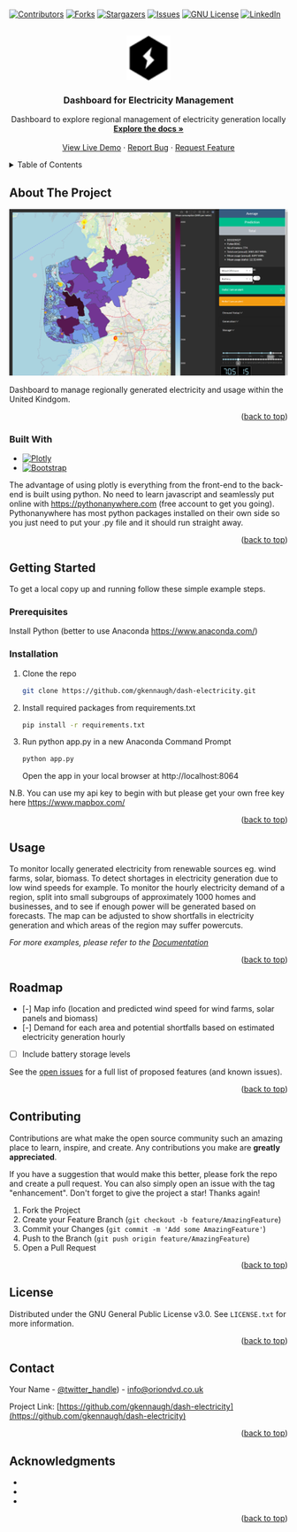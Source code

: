 # <!-- Improved compatibility of back to top link: See: https://github.com/othneildrew/Best-README-Template/pull/73 -->
<a name="readme-top"></a>
<!--
*** Thanks for checking out the Best-README-Template. If you have a suggestion
*** that would make this better, please fork the repo and create a pull request
*** or simply open an issue with the tag "enhancement".
*** Don't forget to give the project a star!
*** Thanks again! Now go create something AMAZING! :D
-->



<!-- PROJECT SHIELDS -->
<!--
*** I'm using markdown "reference style" links for readability.
*** Reference links are enclosed in brackets [ ] instead of parentheses ( ).
*** See the bottom of this document for the declaration of the reference variables
*** for contributors-url, forks-url, etc. This is an optional, concise syntax you may use.
*** https://www.markdownguide.org/basic-syntax/#reference-style-links
-->
[![Contributors][contributors-shield]][contributors-url]
[![Forks][forks-shield]][forks-url]
[![Stargazers][stars-shield]][stars-url]
[![Issues][issues-shield]][issues-url]
[![GNU License][license-shield]][license-url]
[![LinkedIn][linkedin-shield]][linkedin-url]



<!-- PROJECT LOGO -->
<br />
<div align="center">
  <a href="https://github.com/gkennaugh/dash-electricity">
    <img src="images/logo.svg" alt="Logo" width="80" height="80">
  </a>

<h3 align="center">Dashboard for Electricity Management</h3>

  <p align="center">
    Dashboard to explore regional management of electricity generation locally
    <br />
    <a href="https://github.com/github_username/repo_name"><strong>Explore the docs »</strong></a>
    <br />
    <br />
    <a href="https://gkennaugh8.eu.pythonanywhere.com/">View Live Demo</a>
    ·
    <a href="https://github.com/gkennaugh/dash-electricity/issues">Report Bug</a>
    ·
    <a href="https://github.com/gkennaugh/dash-electricity/issues">Request Feature</a>
  </p>
</div>



<!-- TABLE OF CONTENTS -->
<details>
  <summary>Table of Contents</summary>
  <ol>
    <li>
      <a href="#about-the-project">About The Project</a>
      <ul>
        <li><a href="#built-with">Built With</a></li>
      </ul>
    </li>
    <li>
      <a href="#getting-started">Getting Started</a>
      <ul>
        <li><a href="#prerequisites">Prerequisites</a></li>
        <li><a href="#installation">Installation</a></li>
      </ul>
    </li>
    <li><a href="#usage">Usage</a></li>
    <li><a href="#roadmap">Roadmap</a></li>
    <li><a href="#contributing">Contributing</a></li>
    <li><a href="#license">License</a></li>
    <li><a href="#contact">Contact</a></li>
    <li><a href="#acknowledgments">Acknowledgments</a></li>
  </ol>
</details>



<!-- ABOUT THE PROJECT -->
## About The Project

[![Product Name Screen Shot][product-screenshot]](https://gkennaugh9.eu.pythonanywhere.com/)

Dashboard to manage regionally generated electricity and usage within the United Kindgom. 


<p align="right">(<a href="#readme-top">back to top</a>)</p>



### Built With

* [![Plotly][Plotly.com]][Plotly-url]
* [![Bootstrap][Bootstrap.com]][Bootstrap-url]

The advantage of using plotly is everything from the front-end to the back-end is built using python. No need to learn javascript and seamlessly put online with https://pythonanywhere.com (free account to get you going). Pythonanywhere has most python packages installed on their own side so you just need to put your .py file and it should run straight away.


<p align="right">(<a href="#readme-top">back to top</a>)</p>



<!-- GETTING STARTED -->
## Getting Started

To get a local copy up and running follow these simple example steps.

### Prerequisites

Install Python (better to use Anaconda https://www.anaconda.com/)

### Installation

1. Clone the repo
   ```sh
   git clone https://github.com/gkennaugh/dash-electricity.git
   ```
2. Install required packages from requirements.txt
   ```sh
   pip install -r requirements.txt
   ```

4. Run python app.py in a new Anaconda Command Prompt
   ```sh
   python app.py
   ```
   Open the app in your local browser at http://localhost:8064

N.B. You can use my api key to begin with but please get your own free key here https://www.mapbox.com/

<p align="right">(<a href="#readme-top">back to top</a>)</p>



<!-- USAGE EXAMPLES -->
## Usage

To monitor locally generated electricity from renewable sources eg. wind farms, solar, biomass. To detect shortages in electricity generation due to low wind speeds for example. To monitor the hourly electricity demand of a region, split into small subgroups of approximately 1000 homes and businesses, and to see if enough power will be generated based on forecasts. The map can be adjusted to show shortfalls in electricity generation and which areas of the region may suffer powercuts.

_For more examples, please refer to the [Documentation](https://example.com)_

<p align="right">(<a href="#readme-top">back to top</a>)</p>



<!-- ROADMAP -->
## Roadmap

- [-] Map info (location and predicted wind speed for wind farms, solar panels and biomass)
- [-] Demand for each area and potential shortfalls based on estimated electricity generation hourly
- [  ] Include battery storage levels


See the [open issues](https://github.com/github_username/dash-electricity/issues) for a full list of proposed features (and known issues).

<p align="right">(<a href="#readme-top">back to top</a>)</p>



<!-- CONTRIBUTING -->
## Contributing

Contributions are what make the open source community such an amazing place to learn, inspire, and create. Any contributions you make are **greatly appreciated**.

If you have a suggestion that would make this better, please fork the repo and create a pull request. You can also simply open an issue with the tag "enhancement".
Don't forget to give the project a star! Thanks again!

1. Fork the Project
2. Create your Feature Branch (`git checkout -b feature/AmazingFeature`)
3. Commit your Changes (`git commit -m 'Add some AmazingFeature'`)
4. Push to the Branch (`git push origin feature/AmazingFeature`)
5. Open a Pull Request

<p align="right">(<a href="#readme-top">back to top</a>)</p>



<!-- LICENSE -->
## License

Distributed under the GNU General Public License v3.0. See `LICENSE.txt` for more information.

<p align="right">(<a href="#readme-top">back to top</a>)</p>



<!-- CONTACT -->
## Contact

Your Name - [@twitter_handle](https://twitter.com/oriondvd)) - info@oriondvd.co.uk

Project Link: [https://github.com/gkennaugh/dash-electricity](https://github.com/gkennaugh/dash-electricity)

<p align="right">(<a href="#readme-top">back to top</a>)</p>



<!-- ACKNOWLEDGMENTS -->
## Acknowledgments

* []()
* []()
* []()

<p align="right">(<a href="#readme-top">back to top</a>)</p>



<!-- MARKDOWN LINKS & IMAGES -->
<!-- https://www.markdownguide.org/basic-syntax/#reference-style-links -->
[contributors-shield]: https://img.shields.io/github/contributors/gkennaugh/dash-electricity.svg?style=for-the-badge
[contributors-url]: https://github.com/gkennaugh/dash-electricity/graphs/contributors
[forks-shield]: https://img.shields.io/github/forks/gkennaugh/dash-electricity.svg?style=for-the-badge
[forks-url]: https://github.com/gkennaugh/dash-electricity/network/members
[stars-shield]: https://img.shields.io/github/stars/gkennaugh/dash-electricity.svg?style=for-the-badge
[stars-url]: https://github.com/gkennaugh/dash-electricity/stargazers
[issues-shield]: https://img.shields.io/github/issues/gkennaugh/dash-electricity.svg?style=for-the-badge
[issues-url]: https://github.com/gkennaugh/dash-electricity/issues
[license-shield]: https://img.shields.io/badge/LICENSE-GNU%20V3-blue?style=for-the-badge&logo=GNU%20Privacy%20Guard
[license-url]: https://github.com/gkennaugh/dash-electricity/blob/master/main/LICENSE.txt
[linkedin-shield]: https://img.shields.io/badge/-LinkedIn-black.svg?style=for-the-badge&logo=linkedin&colorB=555
[linkedin-url]: https://linkedin.com/in/linkedin_username
[product-screenshot]: images/screenshot.png
[Next.js]: https://img.shields.io/badge/next.js-000000?style=for-the-badge&logo=nextdotjs&logoColor=white
[Next-url]: https://nextjs.org/
[React.js]: https://img.shields.io/badge/React-20232A?style=for-the-badge&logo=react&logoColor=61DAFB
[React-url]: https://reactjs.org/
[Vue.js]: https://img.shields.io/badge/Vue.js-35495E?style=for-the-badge&logo=vuedotjs&logoColor=4FC08D
[Vue-url]: https://vuejs.org/
[Angular.io]: https://img.shields.io/badge/Angular-DD0031?style=for-the-badge&logo=angular&logoColor=white
[Angular-url]: https://angular.io/
[Svelte.dev]: https://img.shields.io/badge/Svelte-4A4A55?style=for-the-badge&logo=svelte&logoColor=FF3E00
[Svelte-url]: https://svelte.dev/
[Laravel.com]: https://img.shields.io/badge/Laravel-FF2D20?style=for-the-badge&logo=laravel&logoColor=white
[Laravel-url]: https://laravel.com
[Bootstrap.com]: https://img.shields.io/badge/Bootstrap-563D7C?style=for-the-badge&logo=bootstrap&logoColor=white
[Bootstrap-url]: https://getbootstrap.com
[Plotly.com]: https://img.shields.io/badge/PLOTLY-Plotly.com-blue?style=for-the-badge&logo=Plotly
[Plotly-url]: https://plotly.com
